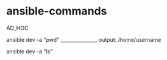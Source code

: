 # ansible-commands
AD_HOC


ansible dev -a "pwd"               _______________ output: /home/username

ansible dev -a "ls"


